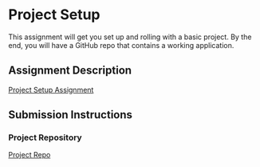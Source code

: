 # Project Setup
This assignment will get you set up and rolling with a basic project. By the end, you will have a GitHub repo that contains a working application.

## Assignment Description
[Project Setup Assignment](https://github.com/Justin-Conner/Liftoff)

## Submission Instructions

### Project Repository
[Project Repo](https://github.com/Justin-Conner/Liftoff)
